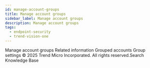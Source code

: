 ```yaml
---
id: manage-account-groups
title: Manage account groups
sidebar_label: Manage account groups
description: Manage account groups
tags:
  - endpoint-security
  - trend-vision-one
---
```


 Manage account groups Related information Grouped accounts Group settings © 2025 Trend Micro Incorporated. All rights reserved.Search Knowledge Base
